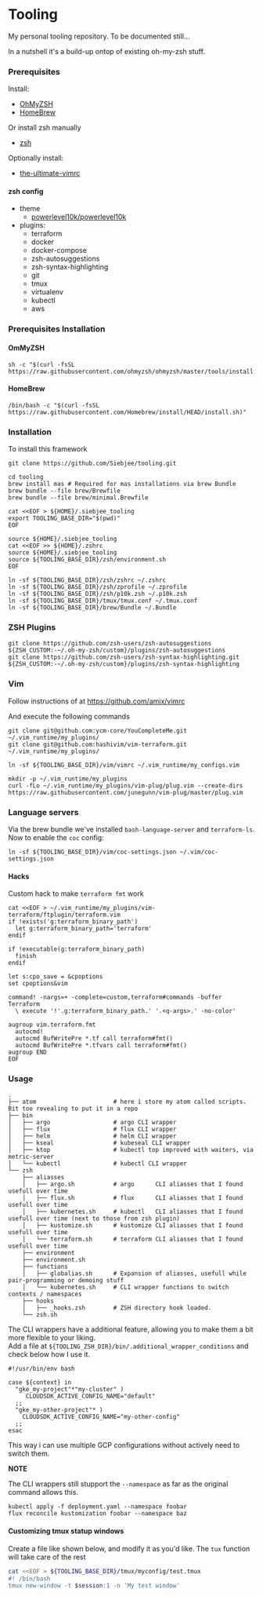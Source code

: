 Tooling
===
My personal tooling repository. To be documented still...

In a nutshell it's a build-up ontop of existing oh-my-zsh stuff.

### Prerequisites
Install:
* [OhMyZSH](https://ohmyz.sh)
* [HomeBrew](https://github.com/Homebrew/brew/)

Or install zsh manually
* [zsh](https://github.com/ohmyzsh/ohmyzsh)

Optionally install:
* [the-ultimate-vimrc](https://github.com/amix/vimrc)

#### zsh config
* theme
  * [powerlevel10k/powerlevel10k](https://github.com/romkatv/powerlevel10k)
* plugins:
  * terraform
  * docker
  * docker-compose
  * zsh-autosuggestions
  * zsh-syntax-highlighting
  * git
  * tmux
  * virtualenv
  * kubectl
  * aws

### Prerequisites Installation
#### OmMyZSH
```
sh -c "$(curl -fsSL https://raw.githubusercontent.com/ohmyzsh/ohmyzsh/master/tools/install.sh)"
```
#### HomeBrew
```
/bin/bash -c "$(curl -fsSL https://raw.githubusercontent.com/Homebrew/install/HEAD/install.sh)"
```

### Installation
To install this framework
```
git clone https://github.com/Siebjee/tooling.git

cd tooling
brew install mas # Required for mas installations via brew Bundle
brew bundle --file brew/Brewfile
brew bundle --file brew/minimal.Brewfile

cat <<EOF > ${HOME}/.siebjee_tooling
export TOOLING_BASE_DIR="$(pwd)"
EOF

source ${HOME}/.siebjee_tooling
cat <<EOF >> ${HOME}/.zshrc
source ${HOME}/.siebjee_tooling
source ${TOOLING_BASE_DIR}/zsh/environment.sh
EOF

ln -sf ${TOOLING_BASE_DIR}/zsh/zshrc ~/.zshrc
ln -sf ${TOOLING_BASE_DIR}/zsh/zprofile ~/.zprofile
ln -sf ${TOOLING_BASE_DIR}/zsh/p10k.zsh ~/.p10k.zsh
ln -sf ${TOOLING_BASE_DIR}/tmux/tmux.conf ~/.tmux.conf
ln -sf ${TOOLING_BASE_DIR}/brew/Bundle ~/.Bundle
```

### ZSH Plugins
```
git clone https://github.com/zsh-users/zsh-autosuggestions ${ZSH_CUSTOM:-~/.oh-my-zsh/custom}/plugins/zsh-autosuggestions
git clone https://github.com/zsh-users/zsh-syntax-highlighting.git ${ZSH_CUSTOM:-~/.oh-my-zsh/custom}/plugins/zsh-syntax-highlighting
```

### Vim
Follow instructions of at https://github.com/amix/vimrc

And execute the following commands

```
git clone git@github.com:ycm-core/YouCompleteMe.git ~/.vim_runtime/my_plugins/
git clone git@github.com:hashivim/vim-terraform.git ~/.vim_runtime/my_plugins/

ln -sf ${TOOLING_BASE_DIR}/vim/vimrc ~/.vim_runtime/my_configs.vim

mkdir -p ~/.vim_runtime/my_plugins
curl -fLo ~/.vim_runtime/my_plugins/vim-plug/plug.vim --create-dirs https://raw.githubusercontent.com/junegunn/vim-plug/master/plug.vim
```

### Language servers

Via the brew bundle we've installed `bash-language-server` and `terraform-ls`. Now to enable the `coc` config:

```
ln -sf ${TOOLING_BASE_DIR}/vim/coc-settings.json ~/.vim/coc-settings.json
```

#### Hacks
Custom hack to make `terraform fmt` work
```
cat <<EOF > ~/.vim_runtime/my_plugins/vim-terraform/ftplugin/terraform.vim
if !exists('g:terraform_binary_path')
  let g:terraform_binary_path='terraform'
endif

if !executable(g:terraform_binary_path)
  finish
endif

let s:cpo_save = &cpoptions
set cpoptions&vim

command! -nargs=+ -complete=custom,terraform#commands -buffer Terraform
  \ execute '!'.g:terraform_binary_path.' '.<q-args>.' -no-color'

augroup vim.terraform.fmt
  autocmd!
  autocmd BufWritePre *.tf call terraform#fmt()
  autocmd BufWritePre *.tfvars call terraform#fmt()
augroup END
EOF
```

### Usage

```
.
├── atom                      # here i store my atom called scripts. Bit too revealing to put it in a repo
├── bin
│   ├── argo                  # argo CLI wrapper
│   ├── flux                  # flux CLI wrapper
│   ├── helm                  # helm CLI wrapper
│   ├── kseal                 # kubeseal CLI wrapper
│   ├── ktop                  # kubectl top improved with waiters, via metric-server
│   └── kubectl               # kubectl CLI wrapper
└── zsh
    ├── aliasses
    │   ├── argo.sh           # argo      CLI aliasses that I found usefull over time
    │   ├── flux.sh           # flux      CLI aliasses that I found usefull over time
    │   ├── kubernetes.sh     # kubectl   CLI aliasses that I found usefull over time (next to those from zsh plugin)
    │   ├── kustomize.sh      # kustomize CLI aliasses that I found usefull over time
    │   └── terraform.sh      # terraform CLI aliasses that I found usefull over time
    ├── environment
    ├── environment.sh
    ├── functions
    │   ├── globalias.sh      # Expansion of aliasses, usefull while pair-programming or demoing stuff
    │   └── kubernetes.sh     # CLI wrapper functions to switch contexts / namespaces
    ├── hooks
    │   ├── _hooks.zsh        # ZSH directory hook loaded.
    └── zsh.sh
```

The CLI wrappers have a additional feature, allowing you to make them a bit more flexible to your liking.  
Add a file at `${TOOLING_ZSH_DIR}/bin/.additional_wrapper_conditions` and check below how I use it.

```
#!/usr/bin/env bash

case ${context} in
  "gke_my-project"*"my-cluster" )
     CLOUDSDK_ACTIVE_CONFIG_NAME="default"
  ;;
  "gke_my-other-project"* )
    CLOUDSDK_ACTIVE_CONFIG_NAME="my-other-config"
  ;;
esac
```

This way i can use multiple GCP configurations without actively need to switch them.

**NOTE**

The CLI wrappers still stupport the `--namespace` as far as the original command allows this.

```
kubectl apply -f deployment.yaml --namespace foobar
flux reconcile kustomization foobar --namespace baz
```

#### Customizing tmux statup windows
Create a file like shown below, and modify it as you'd like. The `tux` function will take care of the rest
```bash
cat <<EOF > ${TOOLING_BASE_DIR}/tmux/myconfig/test.tmux
#! /bin/bash
tmux new-window -t $session:1 -n 'My test window'
```

